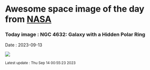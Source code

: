 
# Awesome space image of the day from [NASA](https://api.nasa.gov/)

### Today image : NGC 4632: Galaxy with a Hidden Polar Ring
Date : 2023-09-13

![](https://apod.nasa.gov/apod/image/2309/PolarRing_Askap_960.jpg)

<small>Latest update : Thu Sep 14 00:55:23 2023</small>
        